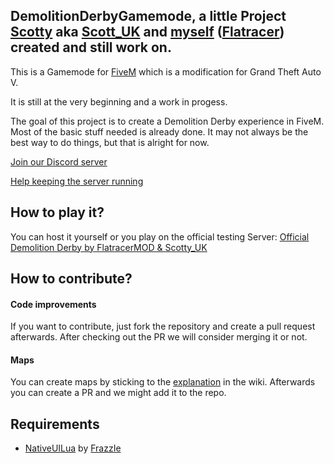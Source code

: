 ## DemolitionDerbyGamemode, a little Project [Scotty](https://github.com/ScottUK) aka [Scott_UK](https://forum.fivem.net/u/Scott_uk) and [myself](https://github.com/Flatracer) ([Flatracer](https://forum.fivem.net/u/Flatracer)) created and still work on.

This is a Gamemode for [FiveM](https://fivem.net/) which is a modification for Grand Theft Auto V.

It is still at the very beginning and a work in progess.

The goal of this project is to create a Demolition Derby experience in FiveM. Most of the basic stuff needed is already done.
It may not always be the best way to do things, but that is alright for now.

[Join our Discord server](https://discordapp.com/invite/CupFkQN)

[Help keeping the server running](https://www.paypal.me/SaitOcakoglu)

## How to play it?

You can host it yourself or you play on the official testing Server: [Official Demolition Derby by FlatracerMOD & Scotty_UK](fivem:\\207.180.229.228:30120)

## How to contribute?

#### Code improvements

If you want to contribute, just fork the repository and create a pull request afterwards.
After checking out the PR we will consider merging it or not.

#### Maps

You can create maps by sticking to the [explanation](https://github.com/Flatracer/DemolitionDerbyGamemode/wiki/%5BHow-to%5D-Create-maps) in the wiki. Afterwards you can create a PR and we might add it to the repo.

## Requirements

- [NativeUILua](https://github.com/FrazzIe/NativeUILua) by [FrazzIe](https://github.com/FrazzIe)

